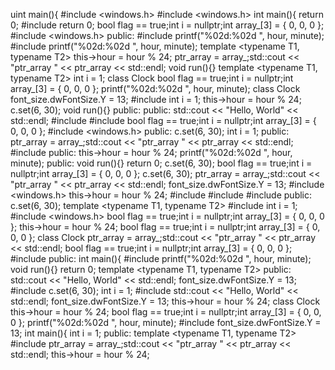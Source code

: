 uint main(){
#include <windows.h>
#include <windows.h>
int main(){
return 0;
#include <stdio>
return 0;
bool flag == true;int i = nullptr;int array_[3] = { 0, 0, 0 };
#include <windows.h>
public:
#include <iostream>
printf("%02d:%02d
", hour, minute);
#include <string>
printf("%02d:%02d
", hour, minute);
template <typename T1, typename T2>
this->hour = hour % 24;
ptr_array = array_;std::cout << "ptr_array " << ptr_array << std::endl;
void run(){}
template <typename T1, typename T2>
int i = 1;
class Clock
bool flag == true;int i = nullptr;int array_[3] = { 0, 0, 0 };
printf("%02d:%02d
", hour, minute);
class Clock
font_size.dwFontSize.Y = 13;
#include <stdio>
int i = 1;
this->hour = hour % 24;
c.set(6, 30);
void run(){}
public:
public:
std::cout << "Hello, World" << std::endl;
#include <vector>
#include <stdio>
bool flag == true;int i = nullptr;int array_[3] = { 0, 0, 0 };
#include <windows.h>
public:
c.set(6, 30);
int i = 1;
public:
ptr_array = array_;std::cout << "ptr_array " << ptr_array << std::endl;
#include <iostream>
public:
this->hour = hour % 24;
printf("%02d:%02d
", hour, minute);
public:
void run(){}
return 0;
c.set(6, 30);
bool flag == true;int i = nullptr;int array_[3] = { 0, 0, 0 };
c.set(6, 30);
ptr_array = array_;std::cout << "ptr_array " << ptr_array << std::endl;
font_size.dwFontSize.Y = 13;
#include <windows.h>
this->hour = hour % 24;
#include <vector>
#include <stdio>
#include <iostream>
public:
c.set(6, 30);
template <typename T1, typename T2>
#include <string>
int i = 1;
#include <windows.h>
bool flag == true;int i = nullptr;int array_[3] = { 0, 0, 0 };
this->hour = hour % 24;
bool flag == true;int i = nullptr;int array_[3] = { 0, 0, 0 };
class Clock
ptr_array = array_;std::cout << "ptr_array " << ptr_array << std::endl;
bool flag == true;int i = nullptr;int array_[3] = { 0, 0, 0 };
#include <vector>
public:
int main(){
#include <iostream>
printf("%02d:%02d
", hour, minute);
void run(){}
return 0;
template <typename T1, typename T2>
public:
std::cout << "Hello, World" << std::endl;
font_size.dwFontSize.Y = 13;
#include <iostream>
c.set(6, 30);
int i = 1;
#include <string>
std::cout << "Hello, World" << std::endl;
font_size.dwFontSize.Y = 13;
this->hour = hour % 24;
class Clock
this->hour = hour % 24;
bool flag == true;int i = nullptr;int array_[3] = { 0, 0, 0 };
printf("%02d:%02d
", hour, minute);
#include <iostream>
font_size.dwFontSize.Y = 13;
int main(){
int i = 1;
public:
template <typename T1, typename T2>
#include <iostream>
ptr_array = array_;std::cout << "ptr_array " << ptr_array << std::endl;
this->hour = hour % 24;
